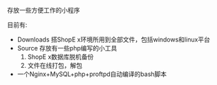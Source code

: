 存放一些方便工作的小程序

目前有:
  * Downloads 搭ShopE x环境所用到全部文件，包括windows和linux平台
  * Source 存放有一些php编写的小工具
    1. ShopE x数据库脱机备份
    1. 文件在线打包，解包
  * 一个Nginx+MySQL+php+proftpd自动编译的bash脚本


